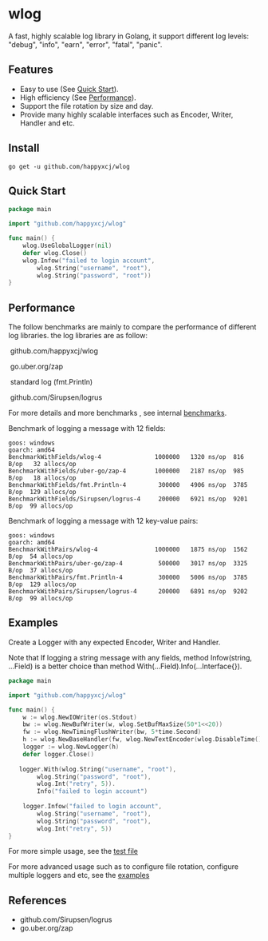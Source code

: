 # wlog

A fast, highly scalable log library in Golang, it support different log levels: "debug", "info", "earn", "error", "fatal", "panic".

## Features

+ Easy to use (See [Quick Start](#quick-start)).
+ High efficiency (See [Performance](#performance)).
+ Support the file rotation by size and day.
+ Provide many highly scalable interfaces such as Encoder, Writer, Handler and etc.

## Install

```
go get -u github.com/happyxcj/wlog
```

## Quick Start

```go
package main

import "github.com/happyxcj/wlog"

func main() {
	wlog.UseGlobalLogger(nil)
	defer wlog.Close()
	wlog.Infow("failed to login account",
		wlog.String("username", "root"),
		wlog.String("password", "root"))
}
```

## Performance

The follow benchmarks are mainly to compare the performance of different log libraries. the log libraries are as  follow: 

​		github.com/happyxcj/wlog

​		go.uber.org/zap

​		standard log (fmt.Println)

​		github.com/Sirupsen/logrus

For more details and more benchmarks , see internal [benchmarks](https://github.com/happyxcj/wlog/blob/master/benchmarks).



Benchmark of logging a message with 12 fields:

```
goos: windows
goarch: amd64
BenchmarkWithFields/wlog-4               1000000   1320 ns/op  816 B/op   32 allocs/op
BenchmarkWithFields/uber-go/zap-4        1000000   2187 ns/op  985 B/op   18 allocs/op
BenchmarkWithFields/fmt.Println-4         300000   4906 ns/op  3785 B/op  129 allocs/op
BenchmarkWithFields/Sirupsen/logrus-4     200000   6921 ns/op  9201 B/op  99 allocs/op
```



Benchmark of logging a message with 12 key-value pairs:

```
goos: windows
goarch: amd64
BenchmarkWithPairs/wlog-4                1000000   1875 ns/op  1562 B/op  54 allocs/op
BenchmarkWithPairs/uber-go/zap-4          500000   3017 ns/op  3325 B/op  37 allocs/op
BenchmarkWithPairs/fmt.Println-4 	      300000   5006 ns/op  3785 B/op  129 allocs/op
BenchmarkWithPairs/Sirupsen/logrus-4      200000   6891 ns/op  9202 B/op  99 allocs/op
```



## Examples

Create a Logger with any expected Encoder, Writer and Handler.

Note that If logging a string message with any fields, method  Infow(string, ...Field) is a better choice than method With(...Field).Info(...Interface{}).

```go
package main

import "github.com/happyxcj/wlog"

func main() {
	w := wlog.NewIOWriter(os.Stdout)
	bw := wlog.NewBufWriter(w, wlog.SetBufMaxSize(50*1<<20))
	fw := wlog.NewTimingFlushWriter(bw, 5*time.Second)
	h := wlog.NewBaseHandler(fw, wlog.NewTextEncoder(wlog.DisableTime()))
	logger := wlog.NewLogger(h)
	defer logger.Close()
    
   logger.With(wlog.String("username", "root"),
		wlog.String("password", "root"),
		wlog.Int("retry", 5)).
		Info("failed to login account")
    
	logger.Infow("failed to login account",
		wlog.String("username", "root"),
		wlog.String("password", "root"),
		wlog.Int("retry", 5))
}

```



For more simple usage, see the [test file](https://github.com/happyxcj/wlog/blob/master/logger_example_test.log)

For more advanced usage such as to configure file rotation, configure multiple loggers and etc, see the [examples](https://github.com/happyxcj/wlog/blob/master/examples)



## References

- github.com/Sirupsen/logrus
- go.uber.org/zap